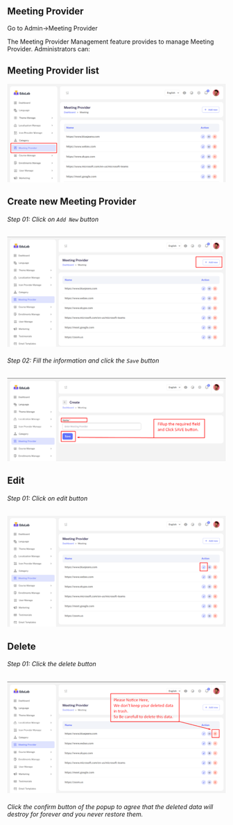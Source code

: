 ## Meeting Provider

Go to Admin->Meeting Provider

The Meeting Provider Management feature provides to manage Meeting Provider. Administrators can:

## <strong>Meeting Provider list</strong>

![src](/assets/lms/images/meeting/list.png)

## <strong>Create new Meeting Provider</strong>

###### Step 01: Click on `Add New` button

![src](/assets/lms/images/meeting/add.png)

###### Step 02: Fill the information and click the `Save` button

![src](/assets/lms/images/meeting/add-new.png)

## Edit

###### Step 01: Click on edit button

![src](/assets/lms/images/meeting/edit.png)

## Delete

###### Step 01: Click the delete button

![src](/assets/lms/images/meeting/delete.png)

###### Click the confirm button of the popup to agree that the deleted data will destroy for forever and you never restore them.
